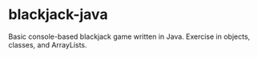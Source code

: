 # blackjack-java
Basic console-based blackjack game written in Java.
Exercise in objects, classes, and ArrayLists.
